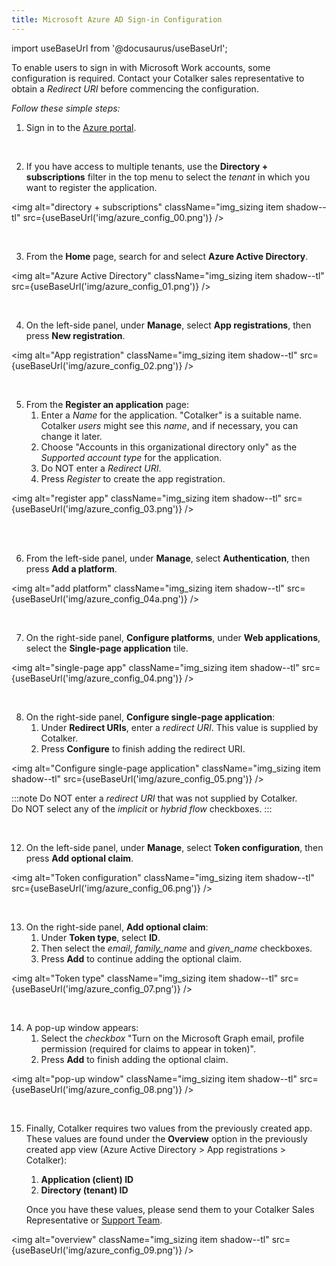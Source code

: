 ```yaml
---
title: Microsoft Azure AD Sign-in Configuration
--- 
```


import useBaseUrl from '@docusaurus/useBaseUrl'; 

To enable users to sign in with Microsoft Work accounts, some configuration is required. Contact your Cotalker sales representative to obtain a _Redirect URI_ before commencing the configuration.

_Follow these simple steps:_

<div className="alert alert--secondary">

1. Sign in to the [Azure portal](https://portal.azure.com).

</div>
<br/>

<div className="alert alert--secondary">

2. If you have access to multiple tenants, use the **Directory + subscriptions** filter in the top menu to select the _tenant_ in which you want to register the application.

<img alt="directory + subscriptions" className="img_sizing item shadow--tl" src={useBaseUrl('img/azure_config_00.png')} />
<br/>

</div>
<br/>

<div className="alert alert--secondary">

3. From the **Home** page, search for and select **Azure Active Directory**.

<img alt="Azure Active Directory" className="img_sizing item shadow--tl" src={useBaseUrl('img/azure_config_01.png')} />
<br/>

</div>
<br/>

<div className="alert alert--secondary">

4. On the left-side panel, under **Manage**, select **App registrations**, then press **New registration**.

<img alt="App registration" className="img_sizing item shadow--tl" src={useBaseUrl('img/azure_config_02.png')} />
<br/>

</div>
<br/>

<div className="alert alert--secondary">

5. From the **Register an application** page:
    1. Enter a _Name_ for the application. "Cotalker" is a suitable name. Cotalker _users_ might see this _name_, and if necessary, you can change it later.  
    2. Choose "Accounts in this organizational directory only" as the _Supported account type_ for the application. 
    3. Do NOT enter a _Redirect URI_.  
    4. Press _Register_ to create the app registration.

<img alt="register app" className="img_sizing item shadow--tl" src={useBaseUrl('img/azure_config_03.png')} />
<br/>

<br/>

</div>
<br/>

<div className="alert alert--secondary">

6. From the left-side panel, under **Manage**, select **Authentication**, then press **Add a platform**.

<img alt="add platform" className="img_sizing item shadow--tl" src={useBaseUrl('img/azure_config_04a.png')} />
<br/>

</div>
<br/>

<div className="alert alert--secondary">

7. On the right-side panel, **Configure platforms**, under **Web applications**, select the **Single-page application** tile.

<img alt="single-page app" className="img_sizing item shadow--tl" src={useBaseUrl('img/azure_config_04.png')} />
<br/>

</div>
<br/>

<div className="alert alert--secondary">

8. On the right-side panel, **Configure single-page application**:
    1. Under **Redirect URIs**, enter a _redirect URI_. This value is supplied by Cotalker.
    2. Press **Configure** to finish adding the redirect URI.
    
<img alt="Configure single-page application" className="img_sizing item shadow--tl" src={useBaseUrl('img/azure_config_05.png')} />
<br/>

:::note
Do NOT enter a _redirect URI_ that was not supplied by Cotalker.  
Do NOT select any of the _implicit_ or _hybrid flow_ checkboxes.
:::

</div>
<br/>

<div className="alert alert--secondary">

12. On the left-side panel, under **Manage**, select **Token configuration**, then press **Add optional claim**.

<img alt="Token configuration" className="img_sizing item shadow--tl" src={useBaseUrl('img/azure_config_06.png')} />
<br/>

</div>
<br/>

<div className="alert alert--secondary">

13. On the right-side panel, **Add optional claim**:
    1. Under **Token type**, select **ID**. 
    2. Then select the _email_, _family\_name_ and _given\_name_ checkboxes.
    3. Press **Add** to continue adding the optional claim.

<img alt="Token type" className="img_sizing item shadow--tl" src={useBaseUrl('img/azure_config_07.png')} />
<br/>

</div>
<br/>

<div className="alert alert--secondary">

14. A pop-up window appears:
    1. Select the _checkbox_ "Turn on the Microsoft Graph email, profile permission (required for claims to appear in token)".
    2. Press **Add** to finish adding the optional claim.

<img alt="pop-up window" className="img_sizing item shadow--tl" src={useBaseUrl('img/azure_config_08.png')} />
<br/>

</div>
<br/>

<div className="alert alert--secondary">

15. Finally, Cotalker requires two values from the previously created app. These values are found under the **Overview** option in the previously created app view (Azure Active Directory > App registrations > Cotalker): 
    1. **Application (client) ID**
    2. **Directory (tenant) ID**

    Once you have these values, please send them to your Cotalker Sales Representative or [Support Team](/docs/support/commercial).

<img alt="overview" className="img_sizing item shadow--tl" src={useBaseUrl('img/azure_config_09.png')} />
<br/>

</div>
<br/>


